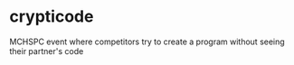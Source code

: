# crypticode
MCHSPC event where competitors try to create a program without seeing their partner's code
